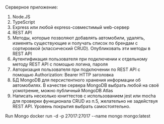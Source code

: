 Серверное приложение:

1. Node.JS
2. TypeScript
3. Express или любой express-совместимый web-сервер
4. REST API
5. Методы, которые позволяют добавлять автомобили, удалять, изменять существующие и получать список по брендам с сортировкой (классический CRUD). Опубликовать эти методы в REST API
6. Аутентификация пользователя при подключении к отдельному методу REST API с помощью логина, пароля
7. Авторизация пользователя при подключении по REST API с помощью Authorization: Bearer HTTP заголовка
8. БД MongoDB для персистентного хранения информации об автомобилях. В качестве сервера MongoDB выбрать любой на своё усмотрение, можно публичный MongoDB Atlas
9. Написать несколько юниттестов с использованием jest или mocha для проверки функционала CRUD из п.5, желательно не задействуя REST API. Уровень покрытия выбрать самостоятельно.

Run Mongo
docker run -d -p 27017:27017 --name mongo mongo:latest
